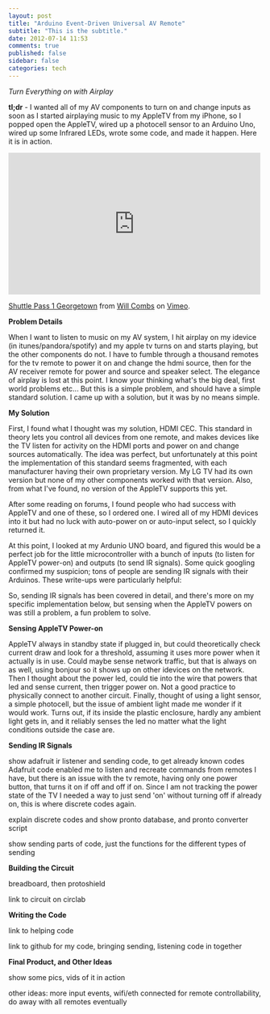 ```yaml
---
layout: post
title: "Arduino Event-Driven Universal AV Remote"
subtitle: "This is the subtitle."
date: 2012-07-14 11:53
comments: true
published: false
sidebar: false
categories: tech
---
```

*Turn Everything on with Airplay*
<!-- more -->
__tl;dr__ - I wanted all of my AV components to turn on and change inputs as soon as I started airplaying music to my AppleTV from my iPhone, so I popped open the AppleTV, wired up a photocell sensor to an Arduino Uno, wired up some Infrared LEDs, wrote some code, and made it happen. Here it is in action.

<iframe src="http://player.vimeo.com/video/40527165" width="500" height="281" frameborder="0" webkitAllowFullScreen mozallowfullscreen allowFullScreen></iframe><p><a href="http://vimeo.com/40527165">Shuttle Pass 1 Georgetown</a> from <a href="http://vimeo.com/user10143591">Will Combs</a> on <a href="http://vimeo.com">Vimeo</a>.</p>

__Problem Details__

When I want to listen to music on my AV system, I hit airplay on my idevice (in itunes/pandora/spotify) and my apple tv turns on and starts playing, but the other components do not. I have to fumble through a thousand remotes for the tv remote to power it on and change the hdmi source, then for the AV receiver remote for power and source and speaker select. The elegance of airplay is lost at this point. I know your thinking what's the big deal, first world problems etc... But this is a simple problem, and should have a simple standard solution. I came up with a solution, but it was by no means simple.

__My Solution__

First, I found what I thought was my solution, HDMI CEC. This standard in theory lets you control all devices from one remote, and makes devices like the TV listen for activity on the HDMI ports and power on and change sources automatically. The idea was perfect, but unfortunately at this point the implementation of this standard seems fragmented, with each manufacturer having their own proprietary version. My LG TV had its own version but none of my other components worked with that version. Also, from what I've found, no version of the AppleTV supports this yet.

After some reading on forums, I found people who had success with AppleTV and one of these, so I ordered one. I wired all of my HDMI devices into it but had no luck with auto-power on or auto-input select, so I quickly returned it.

At this point, I looked at my Ardunio UNO board, and figured this would be a perfect job for the little microcontroller with a bunch of inputs (to listen for AppleTV power-on) and outputs (to send IR signals). Some quick googling confirmed my suspicion; tons of people are sending IR signals with their Arduinos. These write-ups were particularly helpful:

So, sending IR signals has been covered in detail, and there's more on my specific implementation below, but sensing when the AppleTV powers on was still a problem, a fun problem to solve.

__Sensing AppleTV Power-on__

AppleTV always in standby state if plugged in, but could theoretically check current draw and look for a threshold, assuming it uses more power when it actually is in use. Could maybe sense network traffic, but that is always on as well, using bonjour so it shows up on other idevices on the network. Then I thought about the power led, could tie into the wire that powers that led and sense current, then trigger power on. Not a good practice to physically connect to another circuit. Finally, thought of using a light sensor, a simple photocell, but the issue of ambient light made me wonder if it would work.  Turns out, if its inside the plastic enclosure, hardly any ambient light gets in, and it reliably senses the led no matter what the light conditions outside the case are.

__Sending IR Signals__

show adafruit ir listener and sending code, to get already known codes
Adafruit code enabled me to listen and recreate commands from remotes I have, but there is an issue with the tv remote, having only one power button, that turns it on if off and off if on.  Since I am not tracking the power state of the TV I needed a way to just send 'on' without turning off if already on, this is where discrete codes again.

explain discrete codes and show pronto database, and pronto converter script

show sending parts of code, just the functions for the different types of sending

__Building the Circuit__

breadboard, then protoshield

link to circuit on circlab

__Writing the Code__

link to helping code

link to github for my code, bringing sending, listening code in together

__Final Product, and Other Ideas__

show some pics, vids of it in action

other ideas: more input events, wifi/eth connected for remote controllability, do away with all remotes eventually
